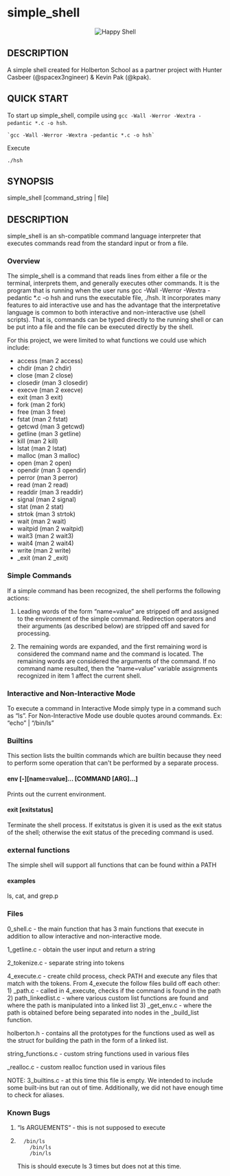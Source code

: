 # simple_shell

<p align="center">
	<img src="images/shelly.gif" alt="Happy Shell">
</p>

## DESCRIPTION

A simple shell created for Holberton School as a partner project with Hunter Casbeer (@spacex3ngineer) & Kevin Pak (@kpak).

## QUICK START

To start up simple_shell, compile using `gcc -Wall -Werror -Wextra -pedantic *.c -o hsh`.

```
`gcc -Wall -Werror -Wextra -pedantic *.c -o hsh`
```

Execute

```
./hsh
```

## SYNOPSIS

simple_shell [command_string | file]

## DESCRIPTION

simple_shell is an sh-compatible command language interpreter that executes commands read from the standard input or from a file.

### Overview

The simple_shell is a command that reads lines from either a file or the terminal, interprets them, and generally executes other commands. It is the program that is running when the user runs gcc -Wall -Werror -Wextra -pedantic \*.c -o hsh and runs the executable file, ./hsh. It incorporates many features to aid interactive use and has the advantage that the interpretative language is common to both interactive and non-interactive use (shell scripts). That is, commands can be typed directly to the running shell or can be put into a file and the file can be executed directly by the shell.

For this project, we were limited to what functions we could use which include:

* access (man 2 access)
* chdir (man 2 chdir)
* close (man 2 close)
* closedir (man 3 closedir)
* execve (man 2 execve)
* exit (man 3 exit)
* fork (man 2 fork)
* free (man 3 free)
* fstat (man 2 fstat)
* getcwd (man 3 getcwd)
* getline (man 3 getline)
* kill (man 2 kill)
* lstat (man 2 lstat)
* malloc (man 3 malloc)
* open (man 2 open)
* opendir (man 3 opendir)
* perror (man 3 perror)
* read (man 2 read)
* readdir (man 3 readdir)
* signal (man 2 signal)
* stat (man 2 stat)
* strtok (man 3 strtok)
* wait (man 2 wait)
* waitpid (man 2 waitpid)
* wait3 (man 2 wait3)
* wait4 (man 2 wait4)
* write (man 2 write)
* \_exit (man 2 \_exit)

### Simple Commands

If a simple command has been recognized, the shell performs the following actions:

1.  Leading words of the form “name=value” are stripped off and assigned to the environment of the simple command. Redirection operators and their arguments (as described below) are stripped off and saved for processing.

2.  The remaining words are expanded, and the first remaining word is considered the command name and the command is located. The remaining words are considered the arguments of the command. If no command name resulted, then the “name=value” variable assignments recognized in item 1 affect the current shell.

### Interactive and Non-Interactive Mode

To execute a command in Interactive Mode simply type in a command such as “ls”. For Non-Interactive Mode use double quotes around commands. Ex: “echo” | “/bin/ls”

### Builtins

This section lists the builtin commands which are builtin because they need to perform some operation that can't be performed by a separate process.

#### env [-][name=value]... [COMMAND [ARG]...]

Prints out the current environment.

#### exit [exitstatus]

Terminate the shell process. If exitstatus is given it is used as the exit status of the shell; otherwise the exit status of the preceding command is used.

### external functions

The simple shell will support all functions that can be found within a PATH

#### examples

ls, cat, and grep.p

### Files

0_shell.c - the main function that has 3 main functions that execute in addition to allow interactive and non-interactive mode.

1_getline.c - obtain the user input and return a string

2_tokenize.c - separate string into tokens

4_execute.c - create child process, check PATH and execute any files that match with the tokens. From 4_execute the follow files build off each other: 1) \_path.c - called in 4_execute, checks if the command is found in the path 2) path_linkedlist.c - where various custom list functions are found and where the path is manipulated into a linked list 3) \_get_env.c - where the path is obtained before being separated into nodes in the \_build_list function.

holberton.h - contains all the prototypes for the functions used as well as the struct for building the path in the form of a linked list.

string_functions.c - custom string functions used in various files

\_realloc.c - custom realloc function used in various files

NOTE:
3_builtins.c - at this time this file is empty. We intended to include some built-ins but ran out of time.
Additionally, we did not have enough time to check for aliases.

### Known Bugs

1.  “ls ARGUEMENTS“ - this is not supposed to execute

2.       /bin/ls
           /bin/ls
           /bin/ls
    This is should execute ls 3 times but does not at this time.
